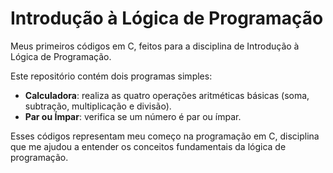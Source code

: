 # Introdução à Lógica de Programação

Meus primeiros códigos em C, feitos para a disciplina de Introdução à Lógica de Programação.

Este repositório contém dois programas simples:

- **Calculadora**: realiza as quatro operações aritméticas básicas (soma, subtração, multiplicação e divisão).
- **Par ou Ímpar**: verifica se um número é par ou ímpar.

Esses códigos representam meu começo na programação em C, disciplina que me ajudou a entender os conceitos fundamentais da lógica de programação.
